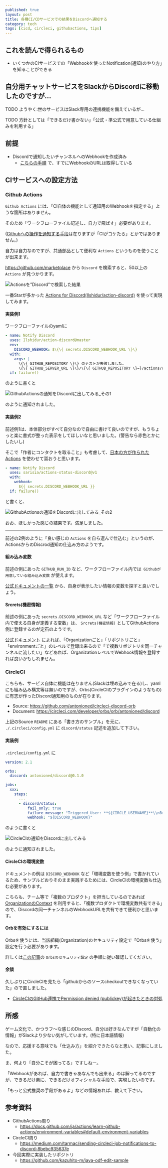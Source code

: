 ```yaml
---
published: true
layout: post
title: 各種CI/CDサービスでの結果をDiscordへ通知する
category: tech
tags: [cicd, circleci, githubactions, tips]
---
```


## これを読んで得られるもの

- いくつかのCIサービスでの「Webhookを使ったNotification(通知)のやり方」を知ることができる

## 自分用チャットサービスをSlackからDiscordに移動したのですが…

TODO ようやく:世のサービスはSlack専用の連携機能を備えているが…

TODO 方針としては「できるだけ書かない」「公式・準公式で用意している仕組みを利用する」

## 前提

- Discordで通知したいチャンネルへのWebhookを作成済み
  - [こちらの手順](https://support.discord.com/hc/ja/articles/228383668) で、すでにWebhookのURLは取得している

## CIサービスへの設定方法

### Github Actions

`Github Actions` には、「CI自体の機能として通知用のWebhookを指定する」ような箇所はありません。

そのため「ワークフローファイル記述し、自力で飛ばす」必要があります。

([Githubへの操作を通知する手段](https://qiita.com/Papillon6814/items/7bfd95cbd1b5a80afb92)は在りますが「CIがコケたら」とかではありません。)

自力は自力なのですが、共通部品として便利な `Actions` というものを使うことが出来ます。

https://github.com/marketplace から `Discord` を検索すると、50以上の `Actions` が見つかります。

![Actionsを”Discord”で検索した結果](/images/2022-12-16-actions-list.png)

一番Starが多かった [Actions for Discord(Ilshidur/action-discord)](https://github.com/marketplace/actions/actions-for-discord) を使って実現してみます。

#### 実装例1

ワークフローファイルのyamlに

```yaml
- name: Notify Discord
  uses: Ilshidur/action-discord@master
  env:
    DISCORD_WEBHOOK: $\{\{ secrets.DISCORD_WEBHOOK_URL \}\}
  with:
    args: |
      \{\{ GITHUB_REPOSITORY \}\} のテストが失敗しました。
      \{\{ GITHUB_SERVER_URL \}\}/\{\{ GITHUB_REPOSITORY \}=}/actions/runs/\{\{ GITHUB_RUN_ID \}\} を確認して下さい。
  if: failure()
```

のように書くと

![GithubActionsの通知をDiscordに出してみる_その1](/images/2022-12-16-actions-discrod-notify-01.png)

のように通知されました。

#### 実装例2

前述例1は、本体部分がすべて自分なので自由に書けて良いのですが、もうちょっと楽に書式が整った表示をしてほしいなと思いました。(警告なら赤色とかにしたいし)

そこで「作者にコンタクトを取ること」も考慮して、[日本の方が作られたActions](https://note.sarisia.cc/entry/actions-status-discord/) を使わせて貰おうと思います。

```yaml
- name: Notify Discord
  uses: sarisia/actions-status-discord@v1
  with:
    webhook:
      ${{ secrets.DISCORD_WEBHOOK_URL }}
  if: failure()
```

と書くと、

![GithubActionsの通知をDiscordに出してみる_その2](/images/2022-12-16-actions-discrod-notify-02.png)

おお、ほしかった感じの結果です。満足しました。

--- 

前述の2例のように「良い感じの `Actions` を自ら選んで仕込む」というのが、ActionsからのDiscrod通知の仕込み方のようです。

#### 組み込み変数

前述の例にあった `GITHUB_RUN_ID` など、ワークフローファイル内では` Githubが用意している組み込み変数` が使えます。

[公式ドキュメントの一覧](https://docs.github.com/ja/actions/learn-github-actions/environment-variables#default-environment-variables) から、自身が表示したい情報の変数を探すと良いでしょう。

#### Srcrets(機密情報)

前述の例にあった `secrets.DISCORD_WEBHOOK_URL` など「ワークフローファイル内で使える自身が定義する変数」は、 `Srcrets(機密情報)` としてGithubActions側に登録するのが定石のようです。

[公式ドキュメント](https://docs.github.com/ja/actions/security-guides/encrypted-secrets) によれば、「Organizationごと」「リポジトリごと」「environmentごと」のレベルで登録出来るので「で複数リポジトリを同一チャンネルに流したい」などあれば、OrganizationレベルでWebhook情報を登録すれば良いかもしれません。

### CircleCI

こちらも、サービス自体に機能は在りません(Slackは埋め込みで在る)し、yamlにも組み込み構文等は無いのですが、Orbs(CircleCIのプラグインのようなもの)に有志が作ったDiscord通知用のものが在ります。

- Source: <https://github.com/antonioned/circleci-discord-orb>
- Document: <https://circleci.com/developer/orbs/orb/antonioned/discord>

上記のSource `README` にある「書き方のサンプル」を元に、 `./.circleci/config.yml` に `discord/status` 記述を追加して下さい。

#### 実装例

`.circleci/config.yml` に

```yaml
version: 2.1

orbs:
  discord: antonioned/discord@0.1.0

jobs:
  xxx:
    steps:
      ...
      - discord/status:
          fail_only: true
          failure_message: "Triggered User: **${CIRCLE_USERNAME}**\\nBranch: **${CIRCLE_BRANCH}**\\n\\nCircleCI テストに失敗しました。 JOB: **$CIRCLE_JOB**"
          webhook: "${DISCORD_WEBHOOK}"
```

のように書くと

![CircleCIの通知をDiscordに出してみる](/images/2022-12-16-circleci-discord-notify.png)

のように通知されました。

#### CircleCIの環境変数

ドキュメントの例は `DISCORD_WEBHOOK` など「環境変数を使う例」で書かれているため、サンプルどおりそのまま実践するためには、CircleCIの環境変数も仕込む必要があります。

こちらも、チーム等で「複数のプロダクト」を担当しているのであれば [OrganizationのContext](https://circleci.com/docs/ja/contexts/) を利用すると、「複数プロダクトで環境変数共有できる」ので、Discordの同一チャンネルのWebhookURLを共有できて便利かと思います。

#### Orbを有効にするには

Orbsを使うには、当該組織(Organization)のセキュリティ設定で「Orbsを使う」設定を行う必要があります。

詳しくは[この記事](https://www.kaizenprogrammer.com/entry/2018/12/01/111145)の `Orbsのセキュリティ設定` の手順に従い確認してください。

#### 余談

久しぶりにCircleCIを見たら「githubからのソースcheckoutできなくなっていた」ので直しました。

- [
CircleCIのGitHub連携でPermission denied (publickey)が起きたときの対処](https://koic.hatenablog.com/entry/circleci-error-github-permission-denied)


## 所感

ゲーム文化で、かつラフ〜な感じのDiscord、自分は好きなんですが「自動化の情報」がSlackより少ない気がしています。(特に日本語情報)

なので、応援する意味でも「仕込み方」を紹介できたらなと思い、記事にしました。

ま、何より「自分こそが困ってる」ですしねー。

「Webhookがあれば、自力で書きゃあなんでも出来る」のは解ってるのですが、できるだけ楽に、できるだけオフィシャルな手段で、実現したいのです。

「もっと公式推奨の手段があるよ」などの情報あれば、教えて下さい。

## 参考資料

- GithubActions周り
  - <https://docs.github.com/ja/actions/learn-github-actions/environment-variables#default-environment-variables>
- CircleCI周り
  - <https://medium.com/tarmac/sending-circleci-job-notifications-to-discord-8bebc935637e>
- 今回実際に実装したリポジトリ
  - <https://github.com/kazuhito-m/java-odf-edit-sample>